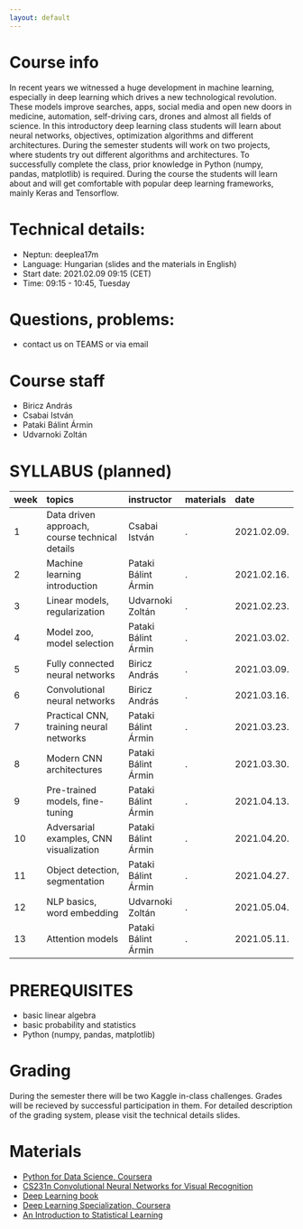 ```yaml
---
layout: default
---
```


# Course info
In recent years we witnessed a huge development in machine learning, especially in deep learning which drives a new technological revolution. These models improve searches, apps, social media and open new doors in medicine, automation, self-driving cars, drones and almost all fields of science. In this introductory deep learning class students will learn about neural networks, objectives, optimization algorithms and different architectures. During the semester students will work on two projects, where students try out different algorithms and architectures. To successfully complete the class, prior knowledge in Python (numpy, pandas, matplotlib) is required. During the course the students will learn about and will get comfortable with popular deep learning frameworks, mainly Keras and Tensorflow.

# Technical details:
- Neptun: deeplea17m
- Language: Hungarian (slides and the materials in English)
- Start date: 2021.02.09 09:15 (CET)
- Time: 09:15 - 10:45, Tuesday

# Questions, problems:
- contact us on TEAMS or via email

# Course staff
 - Biricz András
 - Csabai István
 - Pataki Bálint Ármin
 - Udvarnoki Zoltán
 
# SYLLABUS (planned)

| week        | topics          | instructor | materials | date |
|:-------------|:------------------|:------|:------|:------|
|  1 | Data driven approach, course technical details  | Csabai István       | . | 2021.02.09. |
|  2 | Machine learning introduction                   | Pataki Bálint Ármin | . | 2021.02.16. |
|  3 | Linear models, regularization                   | Udvarnoki Zoltán    | . | 2021.02.23. |
|  4 | Model zoo, model selection                      | Pataki Bálint Ármin | . | 2021.03.02. |
|  5 | Fully connected neural networks                 | Biricz András       | . | 2021.03.09. |
|  6 | Convolutional neural networks                   | Biricz András       | . | 2021.03.16. |
|  7 | Practical CNN, training neural networks         | Pataki Bálint Ármin | . | 2021.03.23. |
|  8 | Modern CNN architectures                        | Pataki Bálint Ármin | . | 2021.03.30. |
|  9 | Pre-trained models, fine-tuning                 | Pataki Bálint Ármin | . | 2021.04.13. |
| 10 | Adversarial examples, CNN visualization         | Pataki Bálint Ármin | . | 2021.04.20. |
| 11 | Object detection, segmentation                  | Pataki Bálint Ármin | . | 2021.04.27. |
| 12 | NLP basics, word embedding                      | Udvarnoki Zoltán    | . | 2021.05.04. |
| 13 | Attention models                                | Pataki Bálint Ármin | . | 2021.05.11. |


# PREREQUISITES
 - basic linear algebra
 - basic probability and statistics
 - Python (numpy, pandas, matplotlib)

# Grading
During the semester there will be two Kaggle in-class challenges. Grades will be recieved by successful participation in them. For detailed description of the grading system, please visit the technical details slides.

# Materials
 - [Python for Data Science, Coursera](https://www.coursera.org/learn/python-for-applied-data-science)
 - [CS231n Convolutional Neural Networks for Visual Recognition](http://cs231n.stanford.edu/)
 - [Deep Learning book](http://www.deeplearningbook.org/)
 - [Deep Learning Specialization, Coursera](https://www.coursera.org/specializations/deep-learning)
 - [An Introduction to Statistical Learning](http://www-bcf.usc.edu/~gareth/ISL/)
